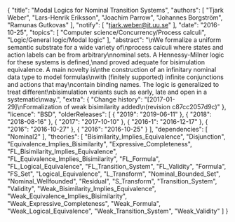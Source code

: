 {
    "title": "Modal Logics for Nominal Transition Systems",
    "authors": [
        "Tjark Weber",
        "Lars-Henrik Eriksson",
        "Joachim Parrow",
        "Johannes Borgström",
        "Ramunas Gutkovas"
    ],
    "notify": [
        "tjark.weber@it.uu.se"
    ],
    "date": "2016-10-25",
    "topics": [
        "Computer science/Concurrency/Process calculi",
        "Logic/General logic/Modal logic"
    ],
    "abstract": "\nWe formalize a uniform semantic substrate for a wide variety of\nprocess calculi where states and action labels can be from arbitrary\nnominal sets. A Hennessy-Milner logic for these systems is defined,\nand proved adequate for bisimulation equivalence. A main novelty is\nthe construction of an infinitary nominal data type to model formulas\nwith (finitely supported) infinite conjunctions and actions that may\ncontain binding names. The logic is generalized to treat different\nbisimulation variants such as early, late and open in a systematic\nway.",
    "extra": {
        "Change history": "[2017-01-29]\nFormalization of weak bisimilarity added\n(revision c87cc2057d9c)"
    },
    "licence": "BSD",
    "olderReleases": [
        {
            "2019": "2019-06-11"
        },
        {
            "2018": "2018-08-16"
        },
        {
            "2017": "2017-10-10"
        },
        {
            "2016-1": "2016-12-17"
        },
        {
            "2016": "2016-10-27"
        },
        {
            "2016": "2016-10-25"
        }
    ],
    "dependencies": [
        "Nominal2"
    ],
    "theories": [
        "Bisimilarity_Implies_Equivalence",
        "Disjunction",
        "Equivalence_Implies_Bisimilarity",
        "Expressive_Completeness",
        "FL_Bisimilarity_Implies_Equivalence",
        "FL_Equivalence_Implies_Bisimilarity",
        "FL_Formula",
        "FL_Logical_Equivalence",
        "FL_Transition_System",
        "FL_Validity",
        "Formula",
        "FS_Set",
        "Logical_Equivalence",
        "L_Transform",
        "Nominal_Bounded_Set",
        "Nominal_Wellfounded",
        "Residual",
        "S_Transform",
        "Transition_System",
        "Validity",
        "Weak_Bisimilarity_Implies_Equivalence",
        "Weak_Equivalence_Implies_Bisimilarity",
        "Weak_Expressive_Completeness",
        "Weak_Formula",
        "Weak_Logical_Equivalence",
        "Weak_Transition_System",
        "Weak_Validity"
    ]
}